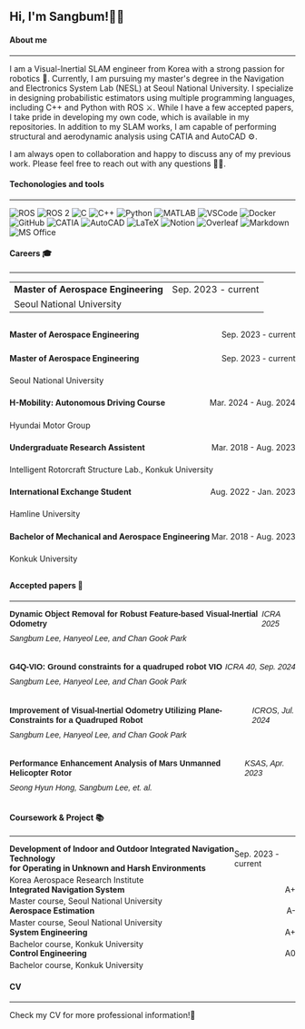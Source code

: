 ## Hi, I'm Sangbum!👋😃

#### About me

---

I am a Visual-Inertial SLAM engineer from Korea with a strong passion for robotics 🤖. Currently, I am pursuing my master's degree in the Navigation and Electronics System Lab (NESL) at Seoul National University. I specialize in designing probabilistic estimators using multiple programming languages, including C++ and Python with ROS ⚔️. While I have a few accepted papers, I take pride in developing my own code, which is available in my repositories. In addition to my SLAM works, I am capable of performing structural and aerodynamic analysis using CATIA and AutoCAD ⚙️.

I am always open to collaboration and happy to discuss any of my previous work. Please feel free to reach out with any questions 👏👏.



#### Techonologies and tools

---

<p>
  <img alt="ROS" src="https://img.shields.io/badge/ROS-22314E.svg?style=flat&logo=ROS&logoColor=white" />
  <img alt="ROS 2" src="https://img.shields.io/badge/ROS%202-22314E.svg?style=flat&logo=ROS&logoColor=white" />
  <img alt="C" src="https://img.shields.io/badge/C-A8B9CC.svg?style=flat&logo=C&logoColor=white" />
  <img alt="C++" src="https://img.shields.io/badge/C++-00599C.svg?style=flat&logo=Cplusplus&logoColor=white" />
  <img alt="Python" src="https://img.shields.io/badge/Python-3776AB.svg?style=flat&logo=Python&logoColor=white" />
  <img alt="MATLAB" src="https://img.shields.io/badge/MATLAB-0076A8.svg?style=flat&logo=Mathworks&logoColor=white" />  
  <img alt="VSCode" src="https://img.shields.io/badge/VSCode-007ACC.svg?style=flat&logo=Visual-Studio-Code&logoColor=white" />
  <img alt="Docker" src="https://img.shields.io/badge/Docker-2496ED.svg?style=flat&logo=Docker&logoColor=white" />
  <img alt="GitHub" src="https://img.shields.io/badge/GitHub-181717.svg?style=flat&logo=GitHub&logoColor=white" /> 
  <img alt="CATIA" src="https://img.shields.io/badge/CATIA-005386.svg?style=flat&logo=CATIA&logoColor=white" />
  <img alt="AutoCAD" src="https://img.shields.io/badge/AutoCAD-EE3124.svg?style=flat&logo=autodesk&logoColor=white" />
  <img alt="LaTeX" src="https://img.shields.io/badge/LaTeX-008080.svg?style=flat&logo=LaTeX&logoColor=white" />
  <img alt="Notion" src="https://img.shields.io/badge/Notion-000000.svg?style=flat&logo=Notion&logoColor=white" />
  <img alt="Overleaf" src="https://img.shields.io/badge/Overleaf-47A141.svg?style=flat&logo=Overleaf&logoColor=white" />
  <img alt="Markdown" src="https://img.shields.io/badge/Markdown-000000.svg?style=flat&logo=Markdown&logoColor=white" /> 
  <img alt="MS Office" src="https://img.shields.io/badge/MS%20Office-0078D4.svg?style=flat&logo=microsoft-office&logoColor=white" />
</p>


#### Careers 🎓

---
<table style="width:100%;">
  <tr>
    <td style="font-weight:bold;">Master of Aerospace Engineering</td>
    <td style="text-align:right;">Sep. 2023 - current</td>
  </tr>
  <tr>
    <td>Seoul National University</td>
    <td></td>
  </tr>
</table>

<p style="font-weight:bold; display:inline-block;">Master of Aerospace Engineering</p>
<p style="display:inline-block; float:right;">Sep. 2023 - current</p>


<div style="display:flex;justify-content:space-between;line-height:0.8;">
  <p style="font-weight:bold;">Master of Aerospace Engineering</p>
  <p>Sep. 2023 - current</p>
</div>
<div style="display:flex;justify-content:space-between;line-height:0.8;">
  <p>Seoul National University</p>
</div>

<div style="display:flex;justify-content:space-between;line-height:0.8;">
  <p style="font-weight:bold;">H-Mobility: Autonomous Driving Course</p>
  <p>Mar. 2024 - Aug. 2024</p>
</div>
<div style="display:flex;justify-content:space-between;line-height:0.8;">
  <p>Hyundai Motor Group</p>
</div>

<div style="display:flex;justify-content:space-between;line-height:0.8;">
  <p style="font-weight:bold;">Undergraduate Research Assistent</p>
  <p>Mar. 2018 - Aug. 2023</p>
</div>
<div style="display:flex;justify-content:space-between;line-height:0.8;">
  <p>Intelligent Rotorcraft Structure Lab., Konkuk University</p>
</div>

<div style="display:flex;justify-content:space-between;line-height:0.8;">
  <p style="font-weight:bold;">International Exchange Student</p>
  <p>Aug. 2022 - Jan. 2023</p>
</div>
<div style="display:flex;justify-content:space-between;line-height:0.8;">
  <p>Hamline University</p>
</div>

<div style="display:flex;justify-content:space-between;line-height:0.8;">
  <p style="font-weight:bold;">Bachelor of Mechanical and Aerospace Engineering</p>
  <p>Mar. 2018 - Aug. 2023</p>
</div>
<div style="display:flex;justify-content:space-between;line-height:0.8;">
  <p>Konkuk University</p>
</div>




#### Accepted papers 📃

---

<div style="margin-bottom: 20px; font-family: Arial, sans-serif; line-height: 1.2;">
  <div style="display: flex; justify-content: space-between; align-items: center; margin-bottom: 4px;">
    <p style="font-weight: bold; margin: 0;">Dynamic Object Removal for Robust Feature-based Visual-Inertial Odometry</p>
    <p style="font-style: italic; margin: 0;">ICRA 2025</p>
  </div>
  <div style="display: flex; justify-content: space-between; line-height: 1.2; margin-top: 2px;">
    <p style="font-style: italic; margin-top: 5px;">Sangbum Lee, Hanyeol Lee, and Chan Gook Park</p>
  </div>
</div>

<div style="margin-bottom: 20px; font-family: Arial, sans-serif; line-height: 1.2;">
  <div style="display: flex; justify-content: space-between; align-items: center; margin-bottom: 4px;">
    <p style="font-weight: bold; margin: 0;">G4Q-VIO: Ground constraints for a quadruped robot VIO</p>
    <p style="font-style: italic; margin: 0;">ICRA 40, Sep. 2024</p>
  </div>
  <div style="display: flex; justify-content: space-between; line-height: 1.2; margin-top: 2px;">
    <p style="font-style: italic; margin-top: 5px;">Sangbum Lee, Hanyeol Lee, and Chan Gook Park</p>
  </div>
</div>

<div style="margin-bottom: 20px; font-family: Arial, sans-serif; line-height: 1.2;">
  <div style="display: flex; justify-content: space-between; align-items: center; margin-bottom: 4px;">
    <p style="font-weight: bold; margin: 0;">Improvement of Visual-Inertial Odometry Utilizing Plane-Constraints for a Quadruped Robot</p>
    <p style="font-style: italic; margin: 0;">ICROS, Jul. 2024</p>
  </div>
  <div style="display: flex; justify-content: space-between; line-height: 1.2; margin-top: 2px;">
    <p style="font-style: italic; margin-top: 5px;">Sangbum Lee, Hanyeol Lee, and Chan Gook Park</p>
  </div>
</div>

<div style="margin-bottom: 20px; font-family: Arial, sans-serif; line-height: 1.2;">
  <div style="display: flex; justify-content: space-between; align-items: center; margin-bottom: 4px;">
    <p style="font-weight: bold; margin: 0;">Performance Enhancement Analysis of Mars Unmanned Helicopter Rotor</p>
    <p style="font-style: italic; margin: 0;">KSAS, Apr. 2023</p>
  </div>
  <div style="display: flex; justify-content: space-between; line-height: 1.2; margin-top: 2px;">
    <p style="font-style: italic; margin-top: 5px;">Seong Hyun Hong, Sangbum Lee, et. al.</p>
  </div>
</div>




#### Coursework & Project 📚

---

<div style="display:flex;justify-content:space-between;align-items:center;line-height:1.2;margin-bottom:4px;">
  <div>
    <p style="font-weight:bold;margin:0;">Development of Indoor and Outdoor Integrated Navigation Technology</p>
    <p style="font-weight:bold;margin:0;">for Operating in Unknown and Harsh Environments</p>
  </div>
  <p style="margin:0;">Sep. 2023 - current</p>
</div>
<div style="display:flex;justify-content:space-between;line-height:1.2;margin-top:2px;">
  <p style="margin:0;">Korea Aerospace Research Institute</p>
</div>

<div style="display:flex;justify-content:space-between;align-items:center;line-height:1.2;margin-bottom:4px;">
  <div>
    <p style="font-weight:bold;margin:0;">Integrated Navigation System</p>
  </div>
  <p style="margin:0;">A+</p>
</div>
<div style="display:flex;justify-content:space-between;line-height:1.2;margin-top:2px;">
  <p style="margin:0;">Master course, Seoul National University</p>
</div>

<div style="display:flex;justify-content:space-between;align-items:center;line-height:1.2;margin-bottom:4px;">
  <div>
    <p style="font-weight:bold;margin:0;">Aerospace Estimation</p>
  </div>
  <p style="margin:0;">A-</p>
</div>
<div style="display:flex;justify-content:space-between;line-height:1.2;margin-top:2px;">
  <p style="margin:0;">Master course, Seoul National University</p>
</div>

<div style="display:flex;justify-content:space-between;align-items:center;line-height:1.2;margin-bottom:4px;">
  <div>
    <p style="font-weight:bold;margin:0;">System Engineering</p>
  </div>
  <p style="margin:0;">A+</p>
</div>
<div style="display:flex;justify-content:space-between;line-height:1.2;margin-top:2px;">
  <p style="margin:0;">Bachelor course, Konkuk University</p>
</div>

<div style="display:flex;justify-content:space-between;align-items:center;line-height:1.2;margin-bottom:4px;">
  <div>
    <p style="font-weight:bold;margin:0;">Control Engineering</p>
  </div>
  <p style="margin:0;">A0</p>
</div>
<div style="display:flex;justify-content:space-between;line-height:1.2;margin-top:2px;">
  <p style="margin:0;">Bachelor course, Konkuk University</p>
</div>




#### CV

---

Check my CV for more professional information!🎉



#### 
